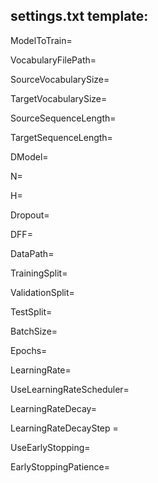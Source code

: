 settings.txt template:
--
ModelToTrain= 

VocabularyFilePath=

SourceVocabularySize=

TargetVocabularySize=

SourceSequenceLength=

TargetSequenceLength=

DModel=

N=

H=

Dropout=

DFF=

DataPath=

TrainingSplit=

ValidationSplit=

TestSplit=

BatchSize=

Epochs=

LearningRate=

UseLearningRateScheduler=

LearningRateDecay=

LearningRateDecayStep =

UseEarlyStopping=

EarlyStoppingPatience=
